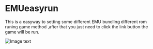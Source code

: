 # EMUeasyrun
This is a easyway to setting some different EMU bundling different rom runing game method ,after that you just need to click the link button the game will be run.

![Image text](https://firebasestorage.googleapis.com/v0/b/testfirebase-a517c.appspot.com/o/%E6%89%AB%E7%A0%81%E7%BA%A2%E5%8C%85hzp.png?alt=media&token=05912904-7318-4f86-9115-ef15dcbfd246)

